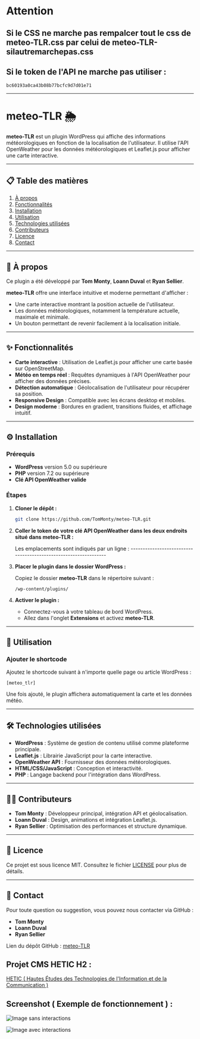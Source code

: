 # Attention

## Si le CSS ne marche pas rempalcer tout le css de meteo-TLR.css par celui de meteo-TLR-silautremarchepas.css
## Si le token de l'API ne marche pas utiliser :
```
bc60193a0ca43b08b77bcfc9d7d01e71
```


---


# meteo-TLR 🌦️

**meteo-TLR** est un plugin WordPress qui affiche des informations météorologiques en fonction de la localisation de l'utilisateur. Il utilise l'API OpenWeather pour les données météorologiques et Leaflet.js pour afficher une carte interactive.

---

## 📋 Table des matières

1. [À propos](#-à-propos)
2. [Fonctionnalités](#-fonctionnalités)
3. [Installation](#-installation)
4. [Utilisation](#-utilisation)
5. [Technologies utilisées](#-technologies-utilisées)
6. [Contributeurs](#️-contributeurs)
7. [Licence](#-licence)
8. [Contact](#-contact)

---

## 🌟 À propos

Ce plugin a été développé par **Tom Monty**, **Loann Duval** et **Ryan Sellier**.

**meteo-TLR** offre une interface intuitive et moderne permettant d'afficher :
- Une carte interactive montrant la position actuelle de l'utilisateur.
- Les données météorologiques, notamment la température actuelle, maximale et minimale.
- Un bouton permettant de revenir facilement à la localisation initiale.

---

## ✨ Fonctionnalités

- **Carte interactive** : Utilisation de Leaflet.js pour afficher une carte basée sur OpenStreetMap.
- **Météo en temps réel** : Requêtes dynamiques à l'API OpenWeather pour afficher des données précises.
- **Détection automatique** : Géolocalisation de l'utilisateur pour récupérer sa position.
- **Responsive Design** : Compatible avec les écrans desktop et mobiles.
- **Design moderne** : Bordures en gradient, transitions fluides, et affichage intuitif.

---

## ⚙️ Installation

### Prérequis

- **WordPress** version 5.0 ou supérieure
- **PHP** version 7.2 ou supérieure
- **Clé API OpenWeather valide**

### Étapes

1. **Cloner le dépôt :**
   ```bash
   git clone https://github.com/TomMonty/meteo-TLR.git
   ```

2. **Coller le token de votre clé API OpenWeather dans les deux endroits situé dans meteo-TLR :**

   Les emplacements sont indiqués par un ligne : ----------------------------------------------------------------

3. **Placer le plugin dans le dossier WordPress :**

   Copiez le dossier **meteo-TLR** dans le répertoire suivant :
   ```
   /wp-content/plugins/
   ```

4. **Activer le plugin :**

   - Connectez-vous à votre tableau de bord WordPress.
   - Allez dans l'onglet **Extensions** et activez **meteo-TLR**.

---

## 🚀 Utilisation

### Ajouter le shortcode

Ajoutez le shortcode suivant à n'importe quelle page ou article WordPress :
```shortcode
[meteo_tlr]
```

Une fois ajouté, le plugin affichera automatiquement la carte et les données météo.

---

## 🛠️ Technologies utilisées

- **WordPress** : Système de gestion de contenu utilisé comme plateforme principale.
- **Leaflet.js** : Librairie JavaScript pour la carte interactive.
- **OpenWeather API** : Fournisseur des données météorologiques.
- **HTML/CSS/JavaScript** : Conception et interactivité.
- **PHP** : Langage backend pour l'intégration dans WordPress.

---

## 🧑‍💻 Contributeurs

- **Tom Monty** : Développeur principal, intégration API et géolocalisation.
- **Loann Duval** : Design, animations et intégration Leaflet.js.
- **Ryan Sellier** : Optimisation des performances et structure dynamique.

---

## 📜 Licence

Ce projet est sous licence MIT. Consultez le fichier [LICENSE](LICENSE) pour plus de détails.

---

## 📧 Contact

Pour toute question ou suggestion, vous pouvez nous contacter via GitHub :
- **Tom Monty**
- **Loann Duval**
- **Ryan Sellier**

Lien du dépôt GitHub : [meteo-TLR](https://github.com/<votre-utilisateur>/meteo-TLR)



## Projet CMS HETIC H2 :

[HETIC ( Hautes Études des Technologies de l'Information et de la Communication )](https://www.hetic.net/)


## Screenshot ( Exemple de fonctionnement ) :

![Image sans interactions](https://github.com/user-attachments/assets/16ba09e7-ae45-41e4-a810-750ff4c55dfa)

![Image avec interactions](https://github.com/user-attachments/assets/19f418e5-41de-4b58-b67a-15cca02d982e)

